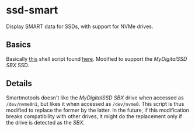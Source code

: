 # ssd-smart
Display SMART data for SSDs, with support for NVMe drives.

## Basics
Basically [this](https://www.dropbox.com/s/gf3ceksqjyodzuv/ssd-endurance.sh?raw=1) shell script found [here](https://forums.linuxmint.com/viewtopic.php?f=49&t=238686). Modified to support the *MyDigitalSSD SBX* SSD.

## Details

Smartmotools doesn't like the *MyDigitalSSD SBX* drive when accessed as `/dev/nvme0n1`, but likes it when accessed as `/dev/nvme0`. This script is thus modified to replace the former by the latter. In the future, if this modification breaks compatibility with other drives, it might do the replacement only if the drive is detected as the *SBX*.
